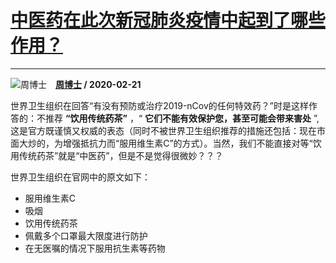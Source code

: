 # [中医药在此次新冠肺炎疫情中起到了哪些作用？](https://www.zhihu.com/answer/1029771976)

--------------------------------------------------------------------

![周博士](https://pic1.zhimg.com/v2-478ef382455e2bf0356a4fad3f8d346c.jpg?source=1940ef5c "周博士")&emsp;**[周博士](https://www.zhihu.com/people/yang-tong-xue-82-71) / 2020-02-21**

世界卫生组织在回答“有没有预防或治疗2019-nCov的任何特效药？”时是这样作答的：不推荐 **“饮用传统药茶”** ，“ **它们不能有效保护您，甚至可能会带来害处** ”,这是官方既谨慎又权威的表态（同时不被世界卫生组织推荐的措施还包括：现在市面大炒的，为增强抵抗力而“服用维生素C”的方式）。当然，我们不能直接对等“饮用传统药茶”就是“中医药”，但是不是觉得很微妙？？？

世界卫生组织在官网中的原文如下：



- 服用维生素C
- 吸烟
- 饮用传统药茶
- 佩戴多个口罩最大限度进行防护
- 在无医嘱的情况下服用抗生素等药物






